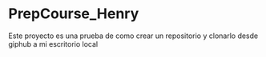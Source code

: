 # PrepCourse_Henry
Este proyecto es una prueba de como crear un repositorio y clonarlo desde giphub a mi escritorio local

